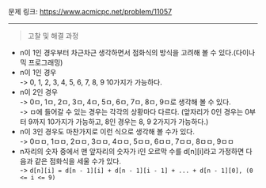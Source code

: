 문제 링크: https://www.acmicpc.net/problem/11057
- - -
> 고찰 및 해결 과정
- n이 1인 경우부터 차근차근 생각하면서 점화식의 방식을 고려해 볼 수 있다.(다이나믹 프로그래밍)  
- n이 1인 경우  
  -> 0, 1, 2, 3, 4, 5, 6, 7, 8, 9 10가지가 가능하다.  
- n이 2인 경우  
  -> 0ㅁ, 1ㅁ, 2ㅁ, 3ㅁ, 4ㅁ, 5ㅁ, 6ㅁ, 7ㅁ, 8ㅁ, 9ㅁ로 생각해 볼 수 있다.  
  -> ㅁ에 들어갈 수 있는 경우는 각각의 상황마다 다르다. (앞자리가 0인 경우는 0부터 9까지 10가지가 가능하고, 8인 경우는 8, 9 2가지가 가능하다.)  
- n이 3인 경우도 마찬가지로 이런 식으로 생각해 볼 수가 있다.  
  -> 0ㅁㅁ, 1ㅁㅁ, 2ㅁㅁ, 3ㅁㅁ, 4ㅁㅁ, 5ㅁㅁ, 6ㅁㅁ, 7ㅁㅁ, 8ㅁㅁ, 9ㅁㅁ  
- n자리의 숫자 중에서 맨 앞자리의 숫자가 i인 오르막 수를 d[n][i]라고 가정하면 다음과 같은 점화식을 세울 수가 있다.  
  -> ```d[n][i] = d[n - 1][i] + d[n - 1][i - 1] + ... + d[n - 1][0], (0 <= i <= 9)```  
